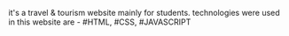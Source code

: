 it's a travel & tourism website mainly for students.
technologies were used in this website are - #HTML, #CSS, #JAVASCRIPT 
